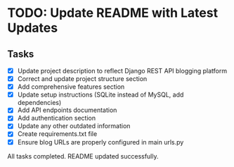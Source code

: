 # TODO: Update README with Latest Updates

## Tasks
- [x] Update project description to reflect Django REST API blogging platform
- [x] Correct and update project structure section
- [x] Add comprehensive features section
- [x] Update setup instructions (SQLite instead of MySQL, add dependencies)
- [x] Add API endpoints documentation
- [x] Add authentication section
- [x] Update any other outdated information
- [x] Create requirements.txt file
- [x] Ensure blog URLs are properly configured in main urls.py

All tasks completed. README updated successfully.

